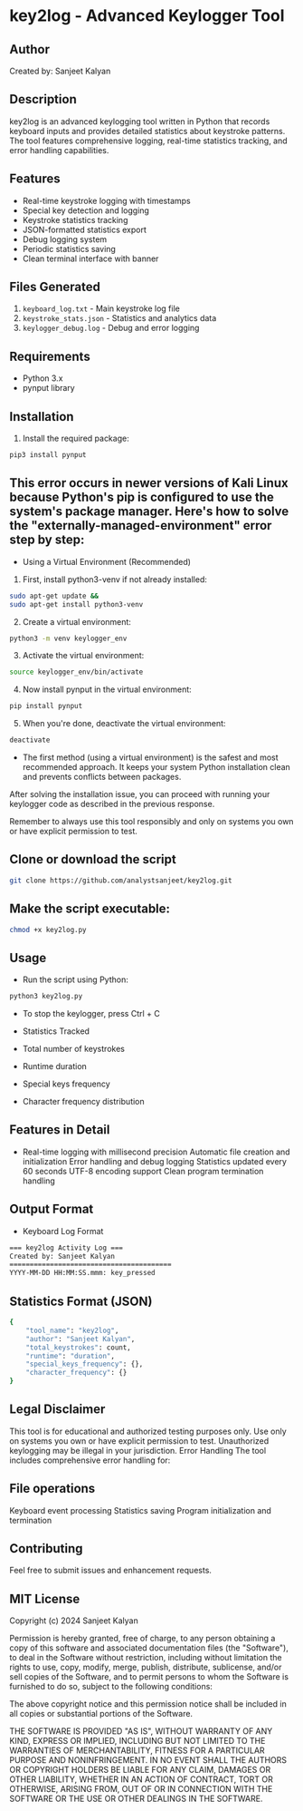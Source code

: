 # key2log - Advanced Keylogger Tool

## Author
Created by: Sanjeet Kalyan

## Description
key2log is an advanced keylogging tool written in Python that records keyboard inputs and provides detailed statistics about keystroke patterns. The tool features comprehensive logging, real-time statistics tracking, and error handling capabilities.

## Features
- Real-time keystroke logging with timestamps
- Special key detection and logging
- Keystroke statistics tracking
- JSON-formatted statistics export
- Debug logging system
- Periodic statistics saving
- Clean terminal interface with banner

## Files Generated
1. `keyboard_log.txt` - Main keystroke log file
2. `keystroke_stats.json` - Statistics and analytics data
3. `keylogger_debug.log` - Debug and error logging

## Requirements
- Python 3.x
- pynput library

## Installation
1. Install the required package:
```bash
pip3 install pynput

```
## This error occurs in newer versions of Kali Linux because Python's pip is configured to use the system's package manager. Here's how to solve the "externally-managed-environment" error step by step:
- Using a Virtual Environment (Recommended)

1. First, install python3-venv if not already installed:

```bash
sudo apt-get update &&
sudo apt-get install python3-venv
```

2. Create a virtual environment:

```bash
python3 -m venv keylogger_env

```

3. Activate the virtual environment:

```bash
source keylogger_env/bin/activate

```

4. Now install pynput in the virtual environment:
```bash 
pip install pynput
```

5. When you're done, deactivate the virtual environment:

```bash
deactivate

```

- The first method (using a virtual environment) is the safest and most recommended approach. It keeps your system Python installation clean and prevents conflicts between packages.

After solving the installation issue, you can proceed with running your keylogger code as described in the previous response.

Remember to always use this tool responsibly and only on systems you own or have explicit permission to test.


## Clone or download the script
```bash
git clone https://github.com/analystsanjeet/key2log.git
```
## Make the script executable:
```bash
chmod +x key2log.py

```

## Usage
- Run the script using Python:
```bash
python3 key2log.py
```
- To stop the keylogger, press Ctrl + C
- Statistics Tracked

- Total number of keystrokes
- Runtime duration
- Special keys frequency
- Character frequency distribution

## Features in Detail

- Real-time logging with millisecond precision
Automatic file creation and initialization
Error handling and debug logging
Statistics updated every 60 seconds
UTF-8 encoding support
Clean program termination handling

## Output Format
- Keyboard Log Format
```bash
=== key2log Activity Log ===
Created by: Sanjeet Kalyan
========================================
YYYY-MM-DD HH:MM:SS.mmm: key_pressed
```

## Statistics Format (JSON)
```bash
{
    "tool_name": "key2log",
    "author": "Sanjeet Kalyan",
    "total_keystrokes": count,
    "runtime": "duration",
    "special_keys_frequency": {},
    "character_frequency": {}
}
```

## Legal Disclaimer
This tool is for educational and authorized testing purposes only. Use only on systems you own or have explicit permission to test. Unauthorized keylogging may be illegal in your jurisdiction.
Error Handling
The tool includes comprehensive error handling for:

## File operations
Keyboard event processing
Statistics saving
Program initialization and termination

## Contributing
Feel free to submit issues and enhancement requests.



## MIT License

Copyright (c) 2024 Sanjeet Kalyan

Permission is hereby granted, free of charge, to any person obtaining a copy
of this software and associated documentation files (the "Software"), to deal
in the Software without restriction, including without limitation the rights
to use, copy, modify, merge, publish, distribute, sublicense, and/or sell
copies of the Software, and to permit persons to whom the Software is
furnished to do so, subject to the following conditions:

The above copyright notice and this permission notice shall be included in all
copies or substantial portions of the Software.

THE SOFTWARE IS PROVIDED "AS IS", WITHOUT WARRANTY OF ANY KIND, EXPRESS OR
IMPLIED, INCLUDING BUT NOT LIMITED TO THE WARRANTIES OF MERCHANTABILITY,
FITNESS FOR A PARTICULAR PURPOSE AND NONINFRINGEMENT. IN NO EVENT SHALL THE
AUTHORS OR COPYRIGHT HOLDERS BE LIABLE FOR ANY CLAIM, DAMAGES OR OTHER
LIABILITY, WHETHER IN AN ACTION OF CONTRACT, TORT OR OTHERWISE, ARISING FROM,
OUT OF OR IN CONNECTION WITH THE SOFTWARE OR THE USE OR OTHER DEALINGS IN THE
SOFTWARE.
